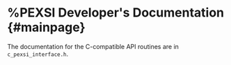 %PEXSI Developer's Documentation           {#mainpage}
================================

The documentation for the C-compatible API routines are in
`c_pexsi_interface.h`.

